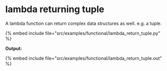 # lambda returning tuple

A lambda function can return complex data structures as well. e.g. a tuple.

{% embed include file="src/examples/functional/lambda_return_tuple.py" %}

**Output:**

{% embed include file="src/examples/functional/lambda_return_tuple.out" %}



